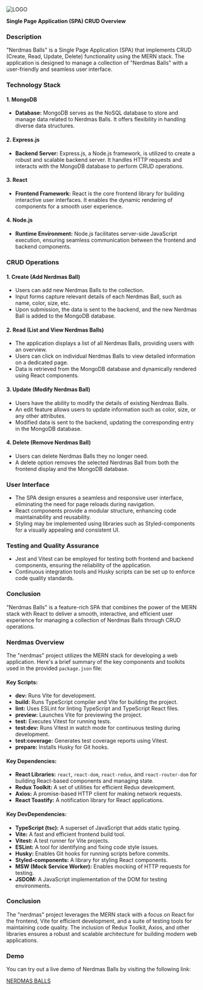 ![LOGO](https://berta-gonzalez-202309-bcn-front.netlify.app/images/logo.webp)

**Single Page Application (SPA) CRUD Overview**

### Description

"Nerdmas Balls" is a Single Page Application (SPA) that implements CRUD (Create, Read, Update, Delete) functionality using the MERN stack. The application is designed to manage a collection of "Nerdmas Balls" with a user-friendly and seamless user interface.

### Technology Stack

#### 1. MongoDB

- **Database:** MongoDB serves as the NoSQL database to store and manage data related to Nerdmas Balls. It offers flexibility in handling diverse data structures.

#### 2. Express.js

- **Backend Server:** Express.js, a Node.js framework, is utilized to create a robust and scalable backend server. It handles HTTP requests and interacts with the MongoDB database to perform CRUD operations.

#### 3. React

- **Frontend Framework:** React is the core frontend library for building interactive user interfaces. It enables the dynamic rendering of components for a smooth user experience.

#### 4. Node.js

- **Runtime Environment:** Node.js facilitates server-side JavaScript execution, ensuring seamless communication between the frontend and backend components.

### CRUD Operations

#### 1. Create (Add Nerdmas Ball)

- Users can add new Nerdmas Balls to the collection.
- Input forms capture relevant details of each Nerdmas Ball, such as name, color, size, etc.
- Upon submission, the data is sent to the backend, and the new Nerdmas Ball is added to the MongoDB database.

#### 2. Read (List and View Nerdmas Balls)

- The application displays a list of all Nerdmas Balls, providing users with an overview.
- Users can click on individual Nerdmas Balls to view detailed information on a dedicated page.
- Data is retrieved from the MongoDB database and dynamically rendered using React components.

#### 3. Update (Modify Nerdmas Ball)

- Users have the ability to modify the details of existing Nerdmas Balls.
- An edit feature allows users to update information such as color, size, or any other attributes.
- Modified data is sent to the backend, updating the corresponding entry in the MongoDB database.

#### 4. Delete (Remove Nerdmas Ball)

- Users can delete Nerdmas Balls they no longer need.
- A delete option removes the selected Nerdmas Ball from both the frontend display and the MongoDB database.

### User Interface

- The SPA design ensures a seamless and responsive user interface, eliminating the need for page reloads during navigation.
- React components provide a modular structure, enhancing code maintainability and reusability.
- Styling may be implemented using libraries such as Styled-components for a visually appealing and consistent UI.

### Testing and Quality Assurance

- Jest and Vitest can be employed for testing both frontend and backend components, ensuring the reliability of the application.
- Continuous integration tools and Husky scripts can be set up to enforce code quality standards.

### Conclusion

"Nerdmas Balls" is a feature-rich SPA that combines the power of the MERN stack with React to deliver a smooth, interactive, and efficient user experience for managing a collection of Nerdmas Balls through CRUD operations.

### Nerdmas Overview

The "nerdmas" project utilizes the MERN stack for developing a web application. Here's a brief summary of the key components and toolkits used in the provided `package.json` file:

#### Key Scripts:

- **dev:** Runs Vite for development.
- **build:** Runs TypeScript compiler and Vite for building the project.
- **lint:** Uses ESLint for linting TypeScript and TypeScript React files.
- **preview:** Launches Vite for previewing the project.
- **test:** Executes Vitest for running tests.
- **test:dev:** Runs Vitest in watch mode for continuous testing during development.
- **test:coverage:** Generates test coverage reports using Vitest.
- **prepare:** Installs Husky for Git hooks.

#### Key Dependencies:

- **React Libraries:** `react`, `react-dom`, `react-redux`, and `react-router-dom` for building React-based components and managing state.
- **Redux Toolkit:** A set of utilities for efficient Redux development.
- **Axios:** A promise-based HTTP client for making network requests.
- **React Toastify:** A notification library for React applications.

#### Key DevDependencies:

- **TypeScript (tsc):** A superset of JavaScript that adds static typing.
- **Vite:** A fast and efficient frontend build tool.
- **Vitest:** A test runner for Vite projects.
- **ESLint:** A tool for identifying and fixing code style issues.
- **Husky:** Enables Git hooks for running scripts before commits.
- **Styled-components:** A library for styling React components.
- **MSW (Mock Service Worker):** Enables mocking of HTTP requests for testing.
- **JSDOM:** A JavaScript implementation of the DOM for testing environments.

### Conclusion

The "nerdmas" project leverages the MERN stack with a focus on React for the frontend, Vite for efficient development, and a suite of testing tools for maintaining code quality. The inclusion of Redux Toolkit, Axios, and other libraries ensures a robust and scalable architecture for building modern web applications.

### Demo

You can try out a live demo of Nerdmas Balls by visiting the following link:

[NERDMAS BALLS](https://berta-gonzalez-202309-bcn-front.netlify.app/)
